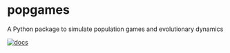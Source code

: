 # popgames
A Python package to simulate population games and evolutionary dynamics

[![docs](https://img.shields.io/badge/docs-online-success)](https://martinez-piazuelo.github.io/popgames/)

